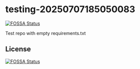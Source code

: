 # testing-20250707185050083
[![FOSSA Status](https://app.fossa.com/api/projects/git%2Bgithub.com%2Fkirogum%2Ftesting-20250707185050083.svg?type=shield)](https://app.fossa.com/projects/git%2Bgithub.com%2Fkirogum%2Ftesting-20250707185050083?ref=badge_shield)

Test repo with empty requirements.txt


## License
[![FOSSA Status](https://app.fossa.com/api/projects/git%2Bgithub.com%2Fkirogum%2Ftesting-20250707185050083.svg?type=large)](https://app.fossa.com/projects/git%2Bgithub.com%2Fkirogum%2Ftesting-20250707185050083?ref=badge_large)